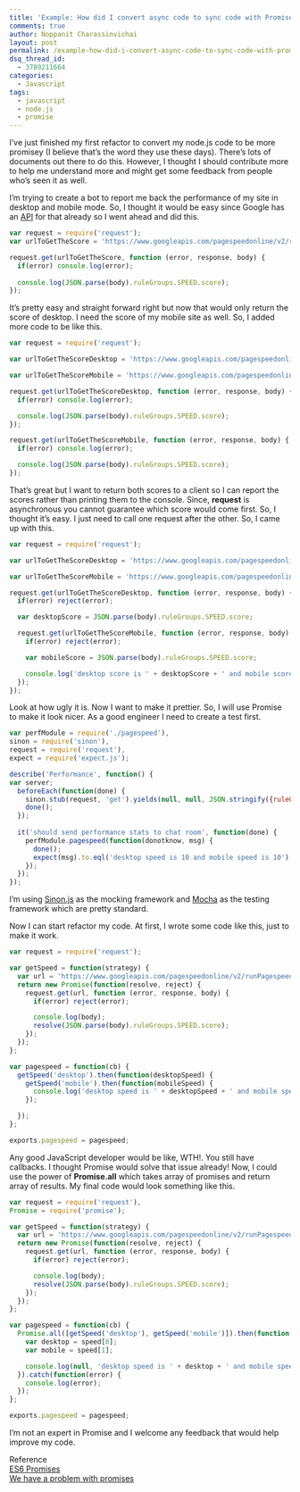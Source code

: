 ```yaml
---
title: 'Example: How did I convert async code to sync code with Promise.'
comments: true
author: Noppanit Charassinvichai
layout: post
permalink: /example-how-did-i-convert-async-code-to-sync-code-with-promise/
dsq_thread_id:
  - 3789211664
categories:
  - Javascript
tags:
  - javascript
  - node.js
  - promise
---
```

I&#8217;ve just finished my first refactor to convert my node.js code to be more promisey (I believe that&#8217;s the word they use these days). There&#8217;s lots of documents out there to do this. However, I thought I should contribute more to help me understand more and might get some feedback from people who&#8217;s seen it as well.

I&#8217;m trying to create a bot to report me back the performance of my site in desktop and mobile mode. So, I thought it would be easy since Google has an [API][1] for that already so I went ahead and did this.

``` javascript
var request = require('request');
var urlToGetTheScore = 'https://www.googleapis.com/pagespeedonline/v2/runPagespeed?url=http://www.noppanit.com&amp;strategy=desktop&amp;fields=ruleGroups'

request.get(urlToGetTheScore, function (error, response, body) {
  if(error) console.log(error);
  
  console.log(JSON.parse(body).ruleGroups.SPEED.score);
});
```

It&#8217;s pretty easy and straight forward right but now that would only return the score of desktop. I need the score of my mobile site as well. So, I added more code to be like this.

``` javascript
var request = require('request');

var urlToGetTheScoreDesktop = 'https://www.googleapis.com/pagespeedonline/v2/runPagespeed?url=http://www.noppanit.com&amp;strategy=desktop&amp;fields=ruleGroups'

var urlToGetTheScoreMobile = 'https://www.googleapis.com/pagespeedonline/v2/runPagespeed?url=http://www.noppanit.com&amp;strategy=mobile&amp;fields=ruleGroups'

request.get(urlToGetTheScoreDesktop, function (error, response, body) {
  if(error) console.log(error);

  console.log(JSON.parse(body).ruleGroups.SPEED.score);
});

request.get(urlToGetTheScoreMobile, function (error, response, body) {
  if(error) console.log(error);

  console.log(JSON.parse(body).ruleGroups.SPEED.score);
});
```

That&#8217;s great but I want to return both scores to a client so I can report the scores rather than printing them to the console. Since, **request** is asynchronous you cannot guarantee which score would come first. So, I thought it&#8217;s easy. I just need to call one request after the other. So, I came up with this.

``` javascript
var request = require('request');

var urlToGetTheScoreDesktop = 'https://www.googleapis.com/pagespeedonline/v2/runPagespeed?url=http://www.noppanit.com&amp;strategy=desktop&amp;fields=ruleGroups'

var urlToGetTheScoreMobile = 'https://www.googleapis.com/pagespeedonline/v2/runPagespeed?url=http://www.noppanit.com&amp;strategy=mobile&amp;fields=ruleGroups'

request.get(urlToGetTheScoreDesktop, function (error, response, body) {
  if(error) reject(error);

  var desktopScore = JSON.parse(body).ruleGroups.SPEED.score;

  request.get(urlToGetTheScoreMobile, function (error, response, body) {
    if(error) reject(error);

    var mobileScore = JSON.parse(body).ruleGroups.SPEED.score;

    console.log('desktop score is ' + desktopScore + ' and mobile score is ' + mobileScore);
  });
});
```

Look at how ugly it is. Now I want to make it prettier. So, I will use Promise to make it look nicer. As a good engineer I need to create a test first.

``` javascript
var perfModule = require('./pagespeed'),
sinon = require('sinon'),
request = require('request'),
expect = require('expect.js');

describe('Performance', function() {
var server;
  beforeEach(function(done) {
    sinon.stub(request, 'get').yields(null, null, JSON.stringify({ruleGroups : { SPEED: {score:10}} }));
    done();
  });
  
  it('should send performance stats to chat room', function(done) {
    perfModule.pagespeed(function(donotknow, msg) {
      done();
      expect(msg).to.eql('desktop speed is 10 and mobile speed is 10');
    });
  });
});
```

I&#8217;m using [Sinon.js][2] as the mocking framework and [Mocha][3] as the testing framework which are pretty standard.

Now I can start refactor my code. At first, I wrote some code like this, just to make it work.

``` javascript
var request = require('request');

var getSpeed = function(strategy) {
  var url = 'https://www.googleapis.com/pagespeedonline/v2/runPagespeed?url=http://www.noppanit.com&amp;strategy='+ strategy + '&amp;fields=ruleGroups'
  return new Promise(function(resolve, reject) {
    request.get(url, function (error, response, body) {
      if(error) reject(error);

      console.log(body);
      resolve(JSON.parse(body).ruleGroups.SPEED.score);
    });
  });
};

var pagespeed = function(cb) {
  getSpeed('desktop').then(function(desktopSpeed) {
    getSpeed('mobile').then(function(mobileSpeed) {
      console.log('desktop speed is ' + desktopSpeed + ' and mobile speed is ' + mobileSpeed);
    });

  });
};

exports.pagespeed = pagespeed;
```

Any good JavaScript developer would be like, WTH!. You still have callbacks. I thought Promise would solve that issue already! Now, I could use the power of **Promise.all** which takes array of promises and return array of results. My final code would look something like this.

``` javascript
var request = require('request'),
Promise = require('promise');

var getSpeed = function(strategy) {
  var url = 'https://www.googleapis.com/pagespeedonline/v2/runPagespeed?url=http%3A%2F%2Ffusion.net&amp;strategy='+ strategy + '&amp;fields=ruleGroups'
  return new Promise(function(resolve, reject) {
    request.get(url, function (error, response, body) {
      if(error) reject(error);

      console.log(body);
      resolve(JSON.parse(body).ruleGroups.SPEED.score);
    });
  });
};

var pagespeed = function(cb) {
  Promise.all([getSpeed('desktop'), getSpeed('mobile')]).then(function(speed) {
    var desktop = speed[0];
    var mobile = speed[1];

    console.log(null, 'desktop speed is ' + desktop + ' and mobile speed is ' + mobile);
  }).catch(function(error) {
    console.log(error);
  });
};

exports.pagespeed = pagespeed;
```

I&#8217;m not an expert in Promise and I welcome any feedback that would help improve my code.

Reference  
[ES6 Promises][4]  
[We have a problem with promises][5]

 [1]: https://developers.google.com/speed/docs/insights/v2/getting-started
 [2]: http://sinonjs.org/
 [3]: http://mochajs.org/
 [4]: http://www.html5rocks.com/en/tutorials/es6/promises/
 [5]: http://pouchdb.com/2015/05/18/we-have-a-problem-with-promises.html
